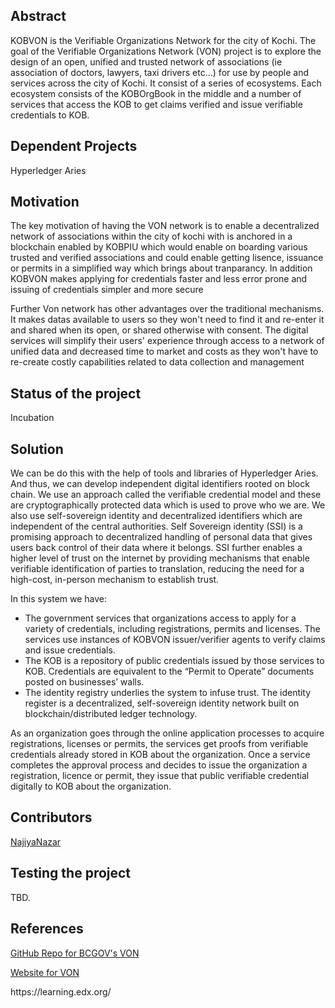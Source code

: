 <h2>Abstract</h2>
<p>KOBVON is the Verifiable Organizations Network for the city of Kochi. The goal of the Verifiable Organizations Network (VON) project is to explore the design of an open, unified and trusted network of associations (ie association of doctors, lawyers, taxi drivers etc...) for use by people and services across the city of Kochi. It consist of a series of ecosystems. Each ecosystem consists of the KOBOrgBook in the middle and a number of services that access the KOB to get claims verified and issue verifiable credentials to KOB.</p>

<h2>Dependent Projects</h2>
<p>Hyperledger Aries</p>

<h2>Motivation</h2>
The key motivation of having the VON network is to enable a decentralized network of associations within the city of kochi with is anchored in a blockchain enabled by KOBPIU which would enable on boarding various trusted and verified associations and could enable getting lisence, issuance or permits in a simplified way which brings about tranparancy. In addition KOBVON makes applying for credentials faster and less error prone and issuing of credentials simpler and more secure

<p>Further Von network has other advantages over the traditional mechanisms. It makes datas available to users so they won't need to find it and re-enter it and shared when its open, or shared otherwise with consent. The digital services will simplify their users' experience through access to a network of unified data and decreased time to market and costs as they won't have to re-create costly capabilities related to data collection and management</p>

<h2>Status of the project</h2>
<p>Incubation</p> 
<h2>Solution</h2>
<p>We can be do this with the help of tools and libraries of Hyperledger Aries. And thus, we can develop independent digital identifiers rooted on block chain. We use an approach called the verifiable credential model and these are cryptographically protected data which is used to prove who we are. We also use self-sovereign identity and decentralized identifiers which are independent of the central authorities. Self Sovereign identity (SSI) is a promising approach to decentralized handling of personal data that gives users back control of their data where it belongs. SSI further enables a higher level of trust on the internet by providing mechanisms that enable verifiable identification of parties to translation, reducing the need for a high-cost, in-person mechanism to establish trust.</p>
In this system we have:
<ul>
<li>The government services that organizations access to apply for a variety of credentials, including registrations, permits and licenses. The services use instances of KOBVON issuer/verifier agents to verify claims and issue credentials.</li>
<li>The KOB is a repository of public credentials issued by those services to KOB. Credentials are equivalent to the “Permit to Operate” documents posted on businesses’ walls.</li>
<li>The identity registry underlies the system to infuse trust. The identity register is a decentralized, self-sovereign identity network built on blockchain/distributed ledger technology.</li>
</ul>
As an organization goes through the online application processes to acquire registrations, licenses or permits, the services get proofs from verifiable credentials already stored in KOB about the organization. Once a service completes the approval process and decides to issue the organization a registration, licence or permit, they issue that public verifiable credential digitally to KOB about the organization.

<h2>Contributors</h2>
<a href="https://github.com/NajiyaNazar">NajiyaNazar</a>
<h2>Testing the project</h2>
<p>TBD.</p>
<h2>References</h2>
<a href="https://github.com/bcgov/von">GitHub Repo for BCGOV's VON</a>

<a href="https://vonx.io/">Website for VON</a>
<p>https://learning.edx.org/</p>
